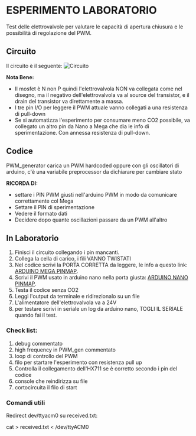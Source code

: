 # ESPERIMENTO LABORATORIO
Test delle elettrovalvole per valutare le capacità di apertura chiusura e le possibilità di regolazione del PWM.

## Circuito
Il circuito è il seguente:
![Circuito](/imgs/circuito.jpg)

**Nota Bene:** 
 - Il mosfet è N non P quindi l'elettrovalvola NON va collegata come nel disegno, ma il negativo dell'elettrovalvola va al source del transistor, e il drain del transistor va direttamente a massa.
 - I tre pin I/O per leggere il PWM attuale vanno collegati a una resistenza di pull-down
 - Se si automatizza l'esperimento per consumare meno CO2 possibile, va collegato un altro pin da Nano a Mega che dia le info di sperimentazione. Con annessa resistenza di pull-down.

## Codice

PWM_generator carica un PWM hardcoded oppure con gli oscillatori di arduino, c'è una variabile preprocessor da dichiarare per cambiare stato

**RICORDA DI:**
 - settare i PIN PWM giusti nell'arduino PWM in modo da comunicare correttamente col Mega
 - Settare il PIN di sperimentazione
 - Vedere il formato dati
 - Decidere dopo quante oscillazioni passare da un PWM all'altro

## In Laboratorio

 1) Finisci il circuito collegando i pin mancanti.
 2) Collega la cella di carico, i fili VANNO TWISTATI
 3) Nel codice scrivi la PORTA CORRETTA da leggere, le info a questo link:
[ARDUINO MEGA PINMAP](https://www.arduino.cc/en/Hacking/PinMapping2560).
 4) Scrivi il PWM usato in arduino nano nella porta giusta: [ARDUINO NANO PINMAP](http://www.micheleardito.info/ma/it/arduino-it/arduino-nano-pinout/).
 5) Testa il codice senza CO2
 6) Leggi l'output da terminale e ridirezionalo su un file
 7) L'alimentatore dell'elettrovalvola va a 24V
 8) per testare scrivi in seriale un log da arduino nano, TOGLI IL SERIALE quando fai il test.

### Check list:
 1) debug commentato
 2) high frequency in PWM_gen commentato
 3) loop di controllo del PWM
 4) filo per startare l'esperimento con resistenza pull up
 5) Controlla il collegamento dell'HX711 se è corretto secondo i pin del codice
 6) console che reindirizza su file
 7) cortocircuita il filo di start

 ### Comandi utili
Redirect dev/ttyacm0 su received.txt:

 cat > received.txt < /dev/ttyACM0